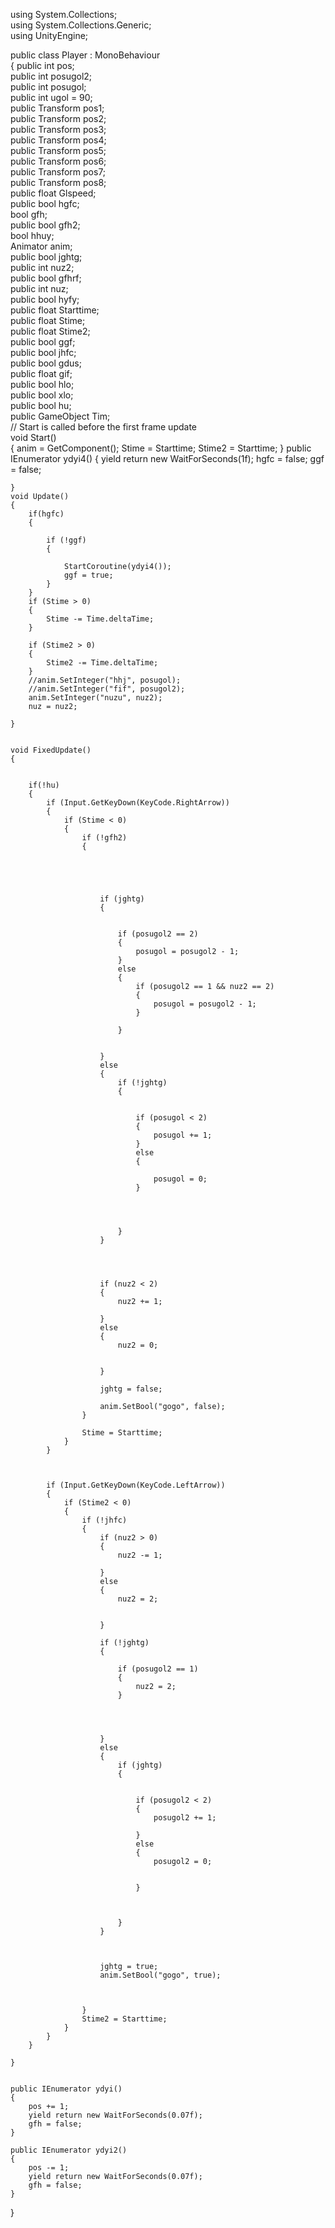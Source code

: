 using System.Collections;<br>
using System.Collections.Generic;<br>
using UnityEngine;<br>

public class Player : MonoBehaviour<br>
{
    public int pos;<br>
    public int posugol2;<br>
    public int posugol;<br>
    public int ugol = 90;<br>
    public Transform pos1;<br>
    public Transform pos2;<br>
    public Transform pos3;<br>
    public Transform pos4;<br>
    public Transform pos5;<br>
    public Transform pos6;<br>
    public Transform pos7;<br>
    public Transform pos8;<br>
    public float Glspeed;<br>
    public bool hgfc;<br>
    bool gfh;<br>
    public bool gfh2;<br>
    bool hhuy;<br>
    Animator anim;<br>
    public bool jghtg;<br>
    public int nuz2;<br>
    public bool gfhrf;<br>
    public int nuz;<br>
    public bool hyfy;<br>
    public float Starttime;<br>
    public float Stime;<br>
    public float Stime2;<br>
    public bool ggf;<br>
    public bool jhfc;<br>
    public bool gdus;<br>
    public float gif;<br>
    public bool hlo;<br>
    public bool xlo;<br>
    public bool hu;<br>
    public GameObject Tim;<br>
    // Start is called before the first frame update<br>
    void Start()<br>
    {
        anim = GetComponent<Animator>();
        Stime = Starttime;
        Stime2 = Starttime;
    }
    public IEnumerator ydyi4()
    {
        yield return new WaitForSeconds(1f);
        hgfc = false;
        ggf = false;

    }
    void Update()
    {
        if(hgfc)
        {
           
            if (!ggf)
            {
             
                StartCoroutine(ydyi4());
                ggf = true;
            }
        }
        if (Stime > 0)
        {
            Stime -= Time.deltaTime;
        }

        if (Stime2 > 0)
        {
            Stime2 -= Time.deltaTime;
        }
        //anim.SetInteger("hhj", posugol);
        //anim.SetInteger("fif", posugol2);
        anim.SetInteger("nuzu", nuz2);
        nuz = nuz2;
        
    }

    
    void FixedUpdate()
    {


        if(!hu)
        {
            if (Input.GetKeyDown(KeyCode.RightArrow))
            {
                if (Stime < 0)
                {
                    if (!gfh2)
                    {





                        if (jghtg)
                        {


                            if (posugol2 == 2)
                            {
                                posugol = posugol2 - 1;
                            }
                            else
                            {
                                if (posugol2 == 1 && nuz2 == 2)
                                {
                                    posugol = posugol2 - 1;
                                }

                            }


                        }
                        else
                        {
                            if (!jghtg)
                            {


                                if (posugol < 2)
                                {
                                    posugol += 1;
                                }
                                else
                                {

                                    posugol = 0;
                                }




                            }
                        }




                        if (nuz2 < 2)
                        {
                            nuz2 += 1;

                        }
                        else
                        {
                            nuz2 = 0;


                        }

                        jghtg = false;

                        anim.SetBool("gogo", false);
                    }

                    Stime = Starttime;
                }
            }



            if (Input.GetKeyDown(KeyCode.LeftArrow))
            {
                if (Stime2 < 0)
                {
                    if (!jhfc)
                    {
                        if (nuz2 > 0)
                        {
                            nuz2 -= 1;

                        }
                        else
                        {
                            nuz2 = 2;


                        }

                        if (!jghtg)
                        {

                            if (posugol2 == 1)
                            {
                                nuz2 = 2;
                            }




                        }
                        else
                        {
                            if (jghtg)
                            {


                                if (posugol2 < 2)
                                {
                                    posugol2 += 1;

                                }
                                else
                                {
                                    posugol2 = 0;


                                }



                            }
                        }



                        jghtg = true;
                        anim.SetBool("gogo", true);



                    }
                    Stime2 = Starttime;
                }
            }
        }
        
    }


    public IEnumerator ydyi()
    {
        pos += 1;
        yield return new WaitForSeconds(0.07f);
        gfh = false;
    }

    public IEnumerator ydyi2()
    {
        pos -= 1;
        yield return new WaitForSeconds(0.07f);
        gfh = false;
    }

   
}
